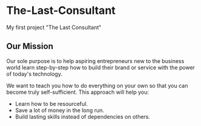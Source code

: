 # The-Last-Consultant
My first project "The Last Consultant"
## Our Mission

Our sole purpose is to help aspiring entrepreneurs new to the business world learn step-by-step how to build their brand or service with the power of today's technology.

We want to teach you how to do everything on your own so that you can become truly self-sufficient. This approach will help you:

-   Learn how to be resourceful.
-   Save a lot of money in the long run.
-   Build lasting skills instead of dependencies on others.
